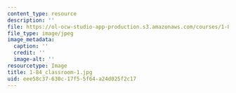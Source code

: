 ```yaml
---
content_type: resource
description: ''
file: https://ol-ocw-studio-app-production.s3.amazonaws.com/courses/1-84j-atmospheric-chemistry-fall-2013/eee58c37630c17f55f64a24d025f2c17_1-84_classroom-1.jpg
file_type: image/jpeg
image_metadata:
  caption: ''
  credit: ''
  image-alt: ''
resourcetype: Image
title: 1-84_classroom-1.jpg
uid: eee58c37-630c-17f5-5f64-a24d025f2c17
---
```

